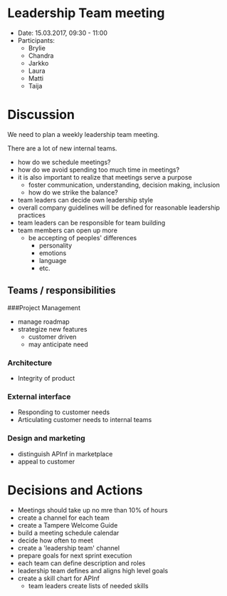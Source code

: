 # Leadership Team meeting
* Date: 15.03.2017, 09:30 - 11:00
* Participants:
  - Brylie
  - Chandra
  - Jarkko
  - Laura
  - Matti
  - Taija
  
# Discussion
We need to plan a weekly leadership team meeting.
  
There are a lot of new internal teams.
  - how do we schedule meetings?
  - how do we avoid spending too much time in meetings?
  - it is also important to realize that meetings serve a purpose
    - foster communication, understanding, decision making, inclusion
    - how do we strike the balance?
  - team leaders can decide own leadership style
  - overall company guidelines will be defined for reasonable leadership practices
  - team leaders can be responsible for team building
  - team members can open up more
    - be accepting of peoples' differences
      - personality
      - emotions
      - language
      - etc.
    
## Teams / responsibilities
###Project Management
- manage roadmap
- strategize new features
  - customer driven
  - may anticipate need
  
### Architecture
- Integrity of product

### External interface
- Responding to customer needs
- Articulating customer needs to internal teams

### Design and marketing
- distinguish APInf in marketplace
- appeal to customer

# Decisions and Actions
- Meetings should take up no mre than 10% of hours
- create a channel for each team
- create a Tampere Welcome Guide
- build a meeting schedule calendar
- decide how often to meet
- create a 'leadership team' channel
- prepare goals for next sprint execution
- each team can define description and roles
- leadership team defines and aligns high level goals
- create a skill chart for APInf
  - team leaders create lists of needed skills


